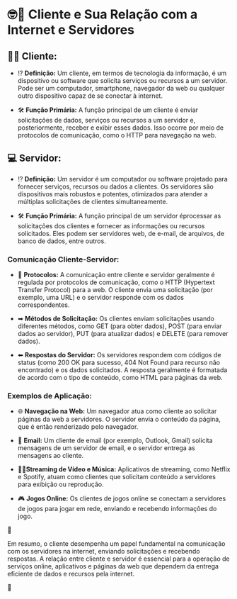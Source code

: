 # 🤓📘 Cliente e Sua Relação com a Internet e Servidores

## 👨‍💻 Cliente:


- ⁉ **Definição:** Um cliente, em termos de tecnologia da informação, é um dispositivo ou software que solicita serviços ou recursos a um servidor. Pode ser um computador, smartphone, navegador da web ou qualquer outro dispositivo capaz de se conectar à internet.


- 🛠 **Função Primária:** A função principal de um cliente é enviar solicitações de dados, serviços ou recursos a um servidor e, posteriormente, receber e exibir esses dados. Isso ocorre por meio de protocolos de comunicação, como o HTTP para navegação na web.


## 💻 Servidor:


- ⁉ **Definição:** Um servidor é um computador ou software projetado para fornecer serviços, recursos ou dados a clientes. Os servidores são dispositivos mais robustos e potentes, otimizados para atender a múltiplas solicitações de clientes simultaneamente.


- 🛠 **Função Primária:** A função principal de um servidor éprocessar as solicitações dos clientes e fornecer as informações ou recursos solicitados. Eles podem ser servidores web, de e-mail, de arquivos, de banco de dados, entre outros.


### Comunicação Cliente-Servidor:


- 📝 **Protocolos:** A comunicação entre cliente e servidor geralmente é regulada por protocolos de comunicação, como o HTTP (Hypertext Transfer Protocol) para a web. O cliente envia uma solicitação (por exemplo, uma URL) e o servidor responde com os dados correspondentes.


- ➡ **Métodos de Solicitação:** Os clientes enviam solicitações usando diferentes métodos, como GET (para obter dados), POST (para enviar dados ao servidor), PUT (para atualizar dados) e DELETE (para remover dados).


- ⬅ **Respostas do Servidor:** Os servidores respondem com códigos de status (como 200 OK para sucesso, 404 Not Found para recurso não encontrado) e os dados solicitados. A resposta geralmente é formatada de acordo com o tipo de conteúdo, como HTML para páginas da web.


### Exemplos de Aplicação:


- 🌐 **Navegação na Web:** Um navegador atua como cliente ao solicitar páginas da web a servidores. O servidor envia o conteúdo da página, que é então renderizado pelo navegador.


- 📩 **Email:** Um cliente de email (por exemplo, Outlook, Gmail) solicita mensagens de um servidor de email, e o servidor entrega as mensagens ao cliente.


- 📼🎤**Streaming de Vídeo e Música:** Aplicativos de streaming, como Netflix e Spotify, atuam como clientes que solicitam conteúdo a servidores para exibição ou reprodução.


- 🎮 **Jogos Online:** Os clientes de jogos online se conectam a servidores de jogos para jogar em rede, enviando e recebendo informações do jogo.


📌

Em resumo, o cliente desempenha um papel fundamental na comunicação com os servidores na internet, enviando solicitações e recebendo respostas. A relação entre cliente e servidor é essencial para a operação de serviços online, aplicativos e páginas da web que dependem da entrega eficiente de dados e recursos pela internet.

📌
